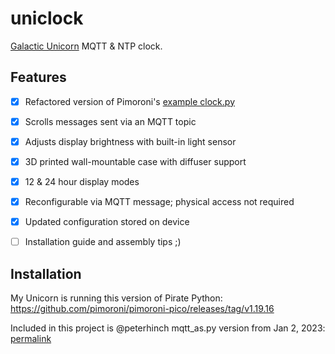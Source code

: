 # uniclock

[Galactic Unicorn] MQTT & NTP clock.


## Features

- [X] Refactored version of Pimoroni's [example clock.py]
- [X] Scrolls messages sent via an MQTT topic
- [X] Adjusts display brightness with built-in light sensor
- [X] 3D printed wall-mountable case with diffuser support
- [X] 12 & 24 hour display modes
- [X] Reconfigurable via MQTT message; physical access not required
- [X] Updated configuration stored on device
- [ ] Installation guide and assembly tips ;)


## Installation

My Unicorn is running this version of Pirate Python:
https://github.com/pimoroni/pimoroni-pico/releases/tag/v1.19.16

Included in this project is @peterhinch mqtt_as.py version from Jan 2, 2023:
[permalink](https://github.com/peterhinch/micropython-mqtt/blob/94b97f57c7bc4d56fe5edb3106f6ea06c84080ac/mqtt_as/mqtt_as.py)


[example clock.py]: https://github.com/pimoroni/pimoroni-pico/blob/1da44729266b895ff937b986c61937cd6adad0c7/micropython/examples/galactic_unicorn/clock.py 
[Galactic Unicorn]: https://shop.pimoroni.com/en-us/products/galactic-unicorn
